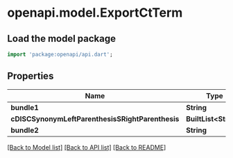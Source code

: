# openapi.model.ExportCtTerm

## Load the model package
```dart
import 'package:openapi/api.dart';
```

## Properties
Name | Type | Description | Notes
------------ | ------------- | ------------- | -------------
**bundle1** | **String** |  | [optional] 
**cDISCSynonymLeftParenthesisSRightParenthesis** | **BuiltList&lt;String&gt;** |  | [optional] 
**bundle2** | **String** |  | [optional] 

[[Back to Model list]](../README.md#documentation-for-models) [[Back to API list]](../README.md#documentation-for-api-endpoints) [[Back to README]](../README.md)



